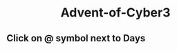 <h1 align="center">
  Advent-of-Cyber3
  </h1>
<h2 align="left">
  Click on @ symbol next to Days
  </h2>
